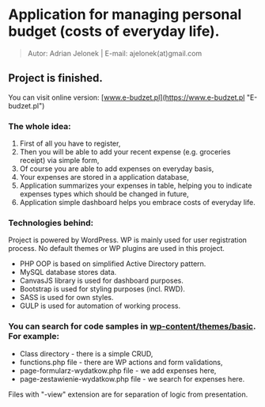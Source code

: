 # Application for managing personal budget (costs of everyday life).
>Autor: Adrian Jelonek |  E-mail: ajelonek(at)gmail.com

## Project is finished. 
You can visit online version: [www.e-budzet.pl](https://www.e-budzet.pl "E-budzet.pl")
### The whole idea:
1. First of all you have to register,
2. Then you will be able to add your recent expense (e.g. groceries receipt) via simple form,
3. Of course you are able to add expenses on everyday basis,
4. Your expenses are stored in a application database,
5. Application summarizes your expenses in table, helping you to indicate expenses types which should be changed in future,
6. Application simple dashboard helps you embrace costs of everyday life.

### Technologies behind:
Project is powered by WordPress. WP is mainly used for user registration process. No default themes or WP plugins are used in this project.

- PHP OOP is based on simplified Active Directory pattern.
- MySQL database stores data.
- CanvasJS library is used for dashboard purposes.
- Bootstrap is used for styling purposes (incl. RWD).
- SASS is used for own styles.
- GULP is used for automation of working process.


### You can search for code samples in [wp-content/themes/basic](../master/wp-content/themes/basic). For example:
- Class directory - there is a simple CRUD,
- functions.php file - there are WP actions and form validations,
- page-formularz-wydatkow.php file - we add expenses here,
- page-zestawienie-wydatkow.php file - we search for expenses here.

Files with "-view" extension are for separation of logic from presentation.
